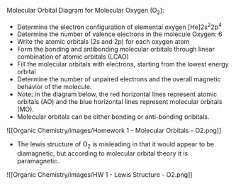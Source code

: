 Molecular Orbital Diagram for Molecular Oxygen (O<sub>2</sub>):
-   Determine the electron configuration of elemental oxygen 
	  [He]2s<sup>2</sup>2p<sup>4</sup>
-   Determine the number of valence electrons in the molecule 
	  Oxygen: 6
-   Write the atomic orbitals (2s and 2p) for each oxygen atom 
-   Form the bonding and antibonding molecular orbitals through linear combination of atomic orbitals (LCAO)
-   Fill the molecular orbitals with electrons, starting from the lowest energy orbital
-   Determine the number of unpaired electrons and the overall magnetic behavior of the molecule.
-   Note: in the diagram below, the red horizontal lines represent atomic orbitals (AO) and the blue horizontal lines represent molecular orbitals (MO).
-   Molecular orbitals can be either bonding or anti-bonding oribitals.

![[Organic Chemistry/images/Homework 1 - Molecular Orbitals - O2.png]]

- The lewis structure of O<sub>2</sub> is misleading in that it would appear to be diamagnetic, but according to molecular orbital theory it is paramagnetic.
  
![[Organic Chemistry/images/HW 1 - Lewis Structure - O2.png]]

